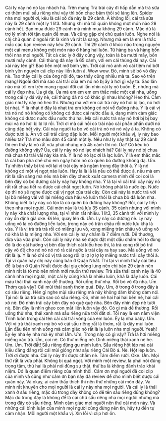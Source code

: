 Cái ly này nó nó lạc nhách hả. Trên mạng Trà trái cây đi hấp dẫn mà trà sữa có thêm múi sầu riêng như vậy thì bốn chục băm thôi sẽ láng lên. Spider nha mọi người ơi, kêu là cái xô đá này là 29 cành. À không lỗi, cái trà sữa này là 29 cành một ly 1 lít3. Nhưng khi mà tới quán không một món nào 29 cành hết. Bạn mua được 29 cành mà mình mua không 29 cành. Mặc dù là trợ lý mình tới tận quán để mua. Và cũng gặp chị chủ quán luôn. Nghe nói là chị chủ quán ở ngoài rất là xinh và rất là sang. Nhưng mà em là em là thắc mắc các bạn review này kêu 29 cành. Thì 29 cành ở khúc nào trong nguyên một cái menu không một món nào ở hàng hai luôn. Từ hàng ba và hàng bốn thôi nha mọi người. Tất cả các ly ở đây cũng vậy, toàn là ba mươi mấy, bốn mươi mấy cành. Cái thùng đá này là 65 cành, với em cái thùng đá này. Cái xài này tên gì? Bao tiền một mớ bình yên. Trời cái mỏ anh vô cái tiệm nó bớt bình yên nguyên cái clip này liền luôn á. Wow wow. Đó, mình sẽ bỏ vô đây nè. Tao thấy cái ly của ông nội đó, tao thấy cũng nhiều mà ta. Sao vô trên mạng! Ngoài đời mà sao cái trái của em nó nó bị ầy à hơi gì vậy ta. Sao lần nào mà tới em trên mạng ngoài đời cái lần nhìn cái ly nó buồn. Ê, nhưng mà cái ly đẹp nha. Ủa gì dạ. Ủa mà em em em em thắc mắc một cái nha, uống trong cái ly đá vậy nè, cái thùng đá nó có khác gì nhau không? Heo thì. Cảm giác như ly này nó heo thì. Nhưng mà với em cái trà này nó hơi bị lạc, nó hơi bị nhạt. Ý là nhạt ở đây là nhạt trà em không có nói về đường nha. Ý là cái vị trà nó nó nó không có không có được cái nước đầu á, dạng mình cảm giác không có được nước đầu nước thứ hai. Mà cái nước trà này nó hơi bị bị bay mùi và nó hơi bị lợ lợ rồi. Trời ơi mà cái hồi có trái nào cái phần phần dưới nó cũng dập hết vậy. Cái này người ta bỏ vô cái trà nó nó nó vậy á ta. Không có được tươi á. Ăn vô cái trái cũng dập luôn. Mỗi người một khẩu vị, ly này bao nhiêu ta? Trà nho mẫu đơn 45 cành một ly. Nếu như ly này thật sự 29 cành thì em thấy là nó rất vừa phải nhưng mà 45 cành thì nó. Ủa? Có kêu bỏ đường không vậy? Ủa, cái ly này nó nó lạc nhách hả? Cái ly này nó bị chua mà chua từ trái vải này kia mà. Ý là nó nó lạc ơi là lạc luôn. Ý là em thắc mắc là cái bạn pha chế cho em ngày hôm nó có quên bỏ đường không dạ. Ưm. Tự nhiên thấy bị trà với lại vị trái cây mà ngâm trong đây thôi à. Ý là nó không có một vị ngọt nào luôn. Hay là là là là nếu có thể được á, nếu mà em rất là sẵn sàng mà nếu mà bên đây check xuất camera mình để coi coi là bên đây có bỏ đường cái ly này hay không nha. Ý là tại vì cái trái cây này nó rất rất chua tiết ra được cái chất ngọt luôn. Nó không phải là nước ép. Nước ép thì nó sẽ nghe được cái vị ngọt của trái cây. Còn cái này là nước trà với lại bỏ miếng vải với lại miếng dưa hấu vô luôn thôi là chưa bỏ đá luôn nha. Không biết là ly này có lộn là có quên bỏ đường hay không? Rồi, cái ly tiếp theo nha mọi người. Cái món này là trà lựu 35 cành. 35 cành nhưng với mình ly này khá chất lượng nha, tại vì nhìn rất nhiều. 1 lít3, 35 cành thì với mình ly này ổn định giá oke. Đi lên, quay lên đi. Ưm. Ly này có đường nè. Ly này uống vô là có đường liền luôn, trong này có trân châu rồi nước lựu khá là vừa. Ý là vị trà trà trà rồi có miếng lựu vô, xong miếng trân châu vô uống vô nó khá là lạ miệng nha. Với em cái ly này chấm là 7 điểm rưỡi. Dễ thương, dừa vừa vừa phải. Còn cái ly này nha sẽ được đặt một dấu chấm hỏi to đùng đó là do cái hương vị bên đây thích cái kiểu heo thì, là trà xong rồi bỏ trái cây vô để cho nó nó nó nó rả cái nước à trái cây ra hay sao. Mà uống vô nó rất là lạ. Ý là nó chỉ có vị trà xong rồi lợ lợ lợ lợ lợ miếng nước trái cây thôi à. Tại vì quán này chị này cũng bán ở Quận Nhất. Thì tại vì mình thấy cái tiêu đề là bán ở Quận Nhất được đại gia chống lưng nên chị bán 29 cành nên mình rất là tò mò nên mình mới muốn thử review. Trà sữa thái xanh này là 40 cành nha mọi người, một cái ly cũng khá là nhiều luôn, khá là đầy luôn. Cái màu thái thái xanh này dễ thương. Rồi uống thử nha. Rồi bỏ vô đá nha. Ưm. Thơm quá vậy? Cái mùi thái xanh thơm quá. Đây. Ưm, ở trong ở trong đây à có sầu riêng. Hèn gì nghe mùi sầu riêng mà nãy không dám không dám nói. Tại nói là ủa trà sữa sao có sầu riêng. Đó, nhìn nè hai hai hai bên nè, hai cái xô nè. Đó nhìn trái cây bên đây nó quệ quệ nha. Bên đây nhìn đẹp nè tươi nè. Bên đây là nhìn ghẹo con mắt liền luôn vậy đó. Có gì mà dễ thương. Rồi uống thử nha, thái xanh mà sầu riêng nữa trời đất ơi. Tối nay là em nằm viện Trinh luôn trong cái tên cái cái trái vòng của em luôn. Êy lạ nha baby. Ưm. Với vị trà thái xanh mà bỏ vô cái sầu riêng rất là thơm, rất là dậy mùi luôn. Lần đầu tiên mình uống mà cảm giác nó rất là lạ luôn nha mọi người. Yeah! Êy êy nha êy nha mà êy nha! Ưm. Ưm. Trong này có gì vậy? Trà là hơi miếng miếng xác trà. Ưm, coi nè. Có thử miếng nè. Dính miếng thái xanh nè he. Ưm. Ưm. Trời đất! Sầu riêng đúng gu mình luôn. Sầu riêng hột lép mà cái kiểu đắng đắng rồi cái mùi giống như sầu riêng Cái Bò á. Nè. Hột lép luôn. Trời ơi được nha. Cái ly này thì được chấm nè. Tám điểm rưỡi. Oke. Ưm. Mọi thứ rất là vừa phải. Không bị quá ngọt. Với mình một review, là phải nói đúng trọng tâm, thứ hai là phải nói đúng sự thật, thứ ba là không đánh tráo khái niệm. Đó là quan điểm riêng của mình thôi. Cảm ơn mọi người đã coi clip của mình và cũng như cảm ơn bạn này đã review để cho mình biết được cái quán này. Và okay, ai cảm thấy thích thì nên thử những cái món đây. Và mình rất khuyên cho mọi người là cái ly này nha mọi người. Và cái ly là thái xanh ờ sầu riêng, mặc dù trong đây không có để tên sầu riêng đúng không? Mặc dù trong đây là không để là cái chữ sầu riêng nha mọi người nhưng mà trong đây có sầu riêng. Mình cảm giác mọi người nên thử cái món này. Và những cái bình luận của mình mọi người cũng đừng nên tin, hãy tự đến tự cảm nhận. Mỗi người một khẩu vị. Xin lỗi vì clip hơi ồn.